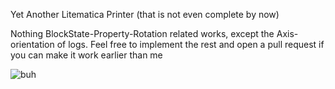 Yet Another Litematica Printer (that is not even complete by now)

Nothing BlockState-Property-Rotation related works, except the Axis-orientation of logs. Feel free to implement the rest and open a pull request if you can make it work earlier than me

![buh](https://i.imgur.com/uN7petR.png)
